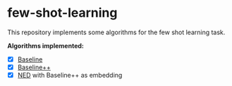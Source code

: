 # few-shot-learning

This repository implements some algorithms for the few shot learning task.

**Algorithms implemented:**
- [x] [Baseline](https://arxiv.org/pdf/1904.04232.pdf)
- [x] [Baseline++](https://arxiv.org/pdf/1904.04232.pdf)
- [x] [NED](https://arxiv.org/pdf/2006.04935.pdf) with Baseline++ as embedding
